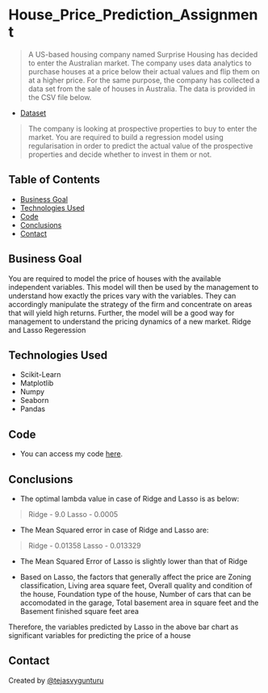 # House_Price_Prediction_Assignment
> A US-based housing company named Surprise Housing has decided to enter the Australian market. The company uses data analytics to purchase houses at a price below their actual values and flip them on at a higher price. For the same purpose, the company has collected a data set from the sale of houses in Australia. The data is provided in the CSV file below.

* <a href="https://github.com/tejasvygunturu/House_Price_Prediction_Assignment/blob/main/train.csv">Dataset</a>

> The company is looking at prospective properties to buy to enter the market. You are required to build a regression model using regularisation in order to predict the actual value of the prospective properties and decide whether to invest in them or not.


## Table of Contents
* [Business Goal](#business-goal)
* [Technologies Used](#technologies-used)
* [Code](#code)
* [Conclusions](#conclusions)
* [Contact](#contact)


## Business Goal
You are required to model the price of houses with the available independent variables. This model will then be used by the management to understand how exactly the prices vary with the variables. They can accordingly manipulate the strategy of the firm and concentrate on areas that will yield high returns. Further, the model will be a good way for management to understand the pricing dynamics of a new market. Ridge and Lasso Regeression



## Technologies Used
- Scikit-Learn
- Matplotlib
- Numpy
- Seaborn
- Pandas

## Code
* You can access my code [here](/HousePricePrediction.ipynb).

## Conclusions
* The optimal lambda value in case of Ridge and Lasso is as below:

> Ridge - 9.0
  Lasso - 0.0005
* The Mean Squared error in case of Ridge and Lasso are:

> Ridge - 0.01358
  Lasso - 0.013329
* The Mean Squared Error of Lasso is slightly lower than that of Ridge

* Based on Lasso, the factors that generally affect the price are Zoning classification, Living area square feet, Overall quality and condition of the house, Foundation type of the house, Number of cars that can be accomodated in the garage, Total basement area in square feet and the Basement finished square feet area

Therefore, the variables predicted by Lasso in the above bar chart as significant variables for predicting the price of a house

## Contact
Created by [@tejasvygunturu](https://github.com/tejasvygunturu)
